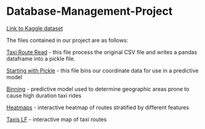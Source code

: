 # Database-Management-Project

[Link to Kaggle dataset](https://www.kaggle.com/crailtap/taxi-trajectory)

The files contained in our project are as follows:

[Taxi Route Read](https://github.com/chenson2018/Database-Management-Project/blob/master/Taxi%20Route%20Read.ipynb) - this file process the original CSV file and writes a pandas dataframe into a pickle file. 

[Starting with Pickle](https://github.com/chenson2018/Database-Management-Project/blob/master/Starting%20With%20Pickle.ipynb) - this file bins our coordinate data for use in a predictive model

[Binning](https://github.com/chenson2018/Database-Management-Project/blob/master/Binning.ipynb) - predictive model used to determine geographic areas prone to cause high duration taxi rides

[Heatmaps](https://github.com/chenson2018/Database-Management-Project/blob/master/Heatmaps_vav.ipynb) - interactive heatmap of routes stratified by different features

[Taxis LF](https://github.com/chenson2018/Database-Management-Project/blob/master/Taxis_LF.ipynb) - interactive map of taxi routes
